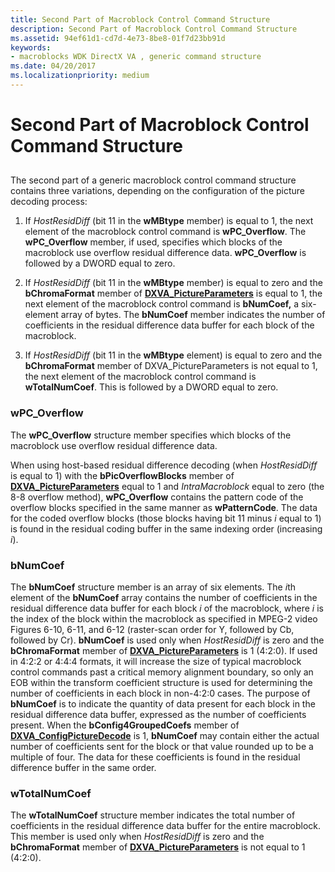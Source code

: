 ```yaml
---
title: Second Part of Macroblock Control Command Structure
description: Second Part of Macroblock Control Command Structure
ms.assetid: 94ef61d1-cd7d-4e73-8be8-01f7d23bb91d
keywords:
- macroblocks WDK DirectX VA , generic command structure
ms.date: 04/20/2017
ms.localizationpriority: medium
---
```


# Second Part of Macroblock Control Command Structure


## <span id="ddk_second_part_of_macroblock_control_command_structure_gg"></span><span id="DDK_SECOND_PART_OF_MACROBLOCK_CONTROL_COMMAND_STRUCTURE_GG"></span>


The second part of a generic macroblock control command structure contains three variations, depending on the configuration of the picture decoding process:

1.  If *HostResidDiff* (bit 11 in the **wMBtype** member) is equal to 1, the next element of the macroblock control command is **wPC\_Overflow**. The **wPC\_Overflow** member, if used, specifies which blocks of the macroblock use overflow residual difference data. **wPC\_Overflow** is followed by a DWORD equal to zero.

2.  If *HostResidDiff* (bit 11 in the **wMBtype** member) is equal to zero and the **bChromaFormat** member of [**DXVA\_PictureParameters**](https://msdn.microsoft.com/library/windows/hardware/ff564012) is equal to 1, the next element of the macroblock control command is **bNumCoef,** a six-element array of bytes. The **bNumCoef** member indicates the number of coefficients in the residual difference data buffer for each block of the macroblock.

3.  If *HostResidDiff* (bit 11 in the **wMBtype** element) is equal to zero and the **bChromaFormat** member of DXVA\_PictureParameters is not equal to 1, the next element of the macroblock control command is **wTotalNumCoef**. This is followed by a DWORD equal to zero.

### <span id="wPC_Overflow"></span><span id="wpc_overflow"></span><span id="WPC_OVERFLOW"></span>wPC\_Overflow

The **wPC\_Overflow** structure member specifies which blocks of the macroblock use overflow residual difference data.

When using host-based residual difference decoding (when *HostResidDiff* is equal to 1) with the **bPicOverflowBlocks** member of [**DXVA\_PictureParameters**](https://msdn.microsoft.com/library/windows/hardware/ff564012) equal to 1 and *IntraMacroblock* equal to zero (the 8-8 overflow method), **wPC\_Overflow** contains the pattern code of the overflow blocks specified in the same manner as **wPatternCode**. The data for the coded overflow blocks (those blocks having bit 11 minus *i* equal to 1) is found in the residual coding buffer in the same indexing order (increasing *i*).

### <span id="bNumCoef"></span><span id="bnumcoef"></span><span id="BNUMCOEF"></span>bNumCoef

The **bNumCoef** structure member is an array of six elements. The *i*th element of the **bNumCoef** array contains the number of coefficients in the residual difference data buffer for each block *i* of the macroblock, where *i* is the index of the block within the macroblock as specified in MPEG-2 video Figures 6-10, 6-11, and 6-12 (raster-scan order for Y, followed by Cb, followed by Cr). **bNumCoef** is used only when *HostResidDiff* is zero and the **bChromaFormat** member of [**DXVA\_PictureParameters**](https://msdn.microsoft.com/library/windows/hardware/ff564012) is 1 (4:2:0). If used in 4:2:2 or 4:4:4 formats, it will increase the size of typical macroblock control commands past a critical memory alignment boundary, so only an EOB within the transform coefficient structure is used for determining the number of coefficients in each block in non-4:2:0 cases. The purpose of **bNumCoef** is to indicate the quantity of data present for each block in the residual difference data buffer, expressed as the number of coefficients present. When the **bConfig4GroupedCoefs** member of [**DXVA\_ConfigPictureDecode**](https://msdn.microsoft.com/library/windows/hardware/ff563133) is 1, **bNumCoef** may contain either the actual number of coefficients sent for the block or that value rounded up to be a multiple of four. The data for these coefficients is found in the residual difference buffer in the same order.

### <span id="wTotalNumCoef"></span><span id="wtotalnumcoef"></span><span id="WTOTALNUMCOEF"></span>wTotalNumCoef

The **wTotalNumCoef** structure member indicates the total number of coefficients in the residual difference data buffer for the entire macroblock. This member is used only when *HostResidDiff* is zero and the **bChromaFormat** member of [**DXVA\_PictureParameters**](https://msdn.microsoft.com/library/windows/hardware/ff564012) is not equal to 1 (4:2:0).

 

 





